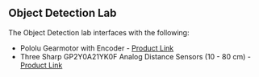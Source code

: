 ## Object Detection Lab
The Object Detection lab interfaces with the following:

* Pololu Gearmotor with Encoder - [Product Link](https://www.pololu.com/product/3675)
* Three Sharp GP2Y0A21YK0F Analog Distance Sensors (10 - 80 cm) - [Product Link](https://www.pololu.com/product/136)
